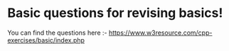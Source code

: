 # Basic questions for revising basics!

You can find the questions here :- https://www.w3resource.com/cpp-exercises/basic/index.php
